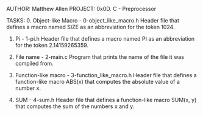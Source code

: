 AUTHOR: Matthew Allen
PROJECT: 0x0D. C - Preprocessor

TASKS:
0. Object-like Macro - 0-object_like_macro.h
	Header file that defines a macro named SIZE as an abbreviation for
	the token 1024.

1. Pi - 1-pi.h
	Header file that defines a macro named PI as an abbreviation for the
	token 2.14159265359.

2. File name - 2-main.c
	Program that prints the name of the file it was compiled from.

3. Function-like macro - 3-function_like_macro.h
	Header file that defines a function-like macro ABS(x) that computes
	the absolute value of a number x.

4. SUM - 4-sum.h
	Header file that defines a function-like macro SUM(x, y) that
	computes the sum of the numbers x and y.


